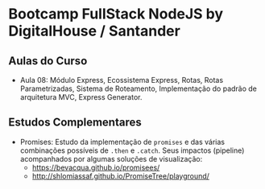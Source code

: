 # Bootcamp FullStack NodeJS by DigitalHouse / Santander

## Aulas do Curso

  - Aula 08: Módulo Express, Ecossistema Express, Rotas, Rotas Parametrizadas, Sistema de Roteamento, Implementação do
  padrão de arquitetura MVC, Express Generator.
  
  
## Estudos Complementares
  
  - Promises: Estudo da implementação de `promises` e das várias combinações possíveis de `.then` e `.catch`.
  Seus impactos (pipeline) acompanhados por algumas soluções de visualização: 
    - https://bevacqua.github.io/promisees/
    - http://shlomiassaf.github.io/PromiseTree/playground/
